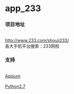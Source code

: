 # app_233

### 项目地址
<br>http://www.233.com/shouji233/
<br>各大手机平台搜索：233网校
### 支持
<br>[Appium](http://blog.csdn.net/galen2016/article/details/52633775 )  <br>
<br>[Python2.7](http://blog.csdn.net/whhit111/article/details/51606773 )  <br>


   
